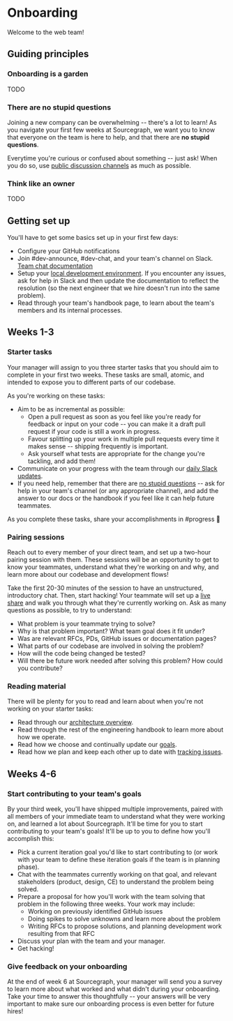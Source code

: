 # Onboarding

Welcome to the web team!

## Guiding principles

### Onboarding is a garden

TODO

### There are no stupid questions

Joining a new company can be overwhelming -- there's a lot to learn! As you navigate your first few weeks at Sourcegraph, we want you to know that everyone on the team is here to help, and that there are **no stupid questions**.

Everytime you're curious or confused about something -- just ask! When you do so, use [public discussion channels]() as much as possible.

### Think like an owner

TODO

## Getting set up

You'll have to get some basics set up in your first few days:
- Configure your GitHub notifications
- Join #dev-announce, #dev-chat, and your team's channel on Slack. [Team chat documentation](../communication/team_chat.md#engineering)
- Setup your [local development environment](https://github.com/sourcegraph/sourcegraph/blob/master/doc/dev/local_development.md#step-1-install-dependencies). If you encounter any issues, ask for help in Slack and then update the documentation to reflect the resolution (so the next engineer that we hire doesn't run into the same problem).
- Read through your team's handbook page, to learn about the team's members and its internal processes.

## Weeks 1-3

### Starter tasks

Your manager will assign to you three starter tasks that you should aim to complete in your first two weeks. These tasks are small, atomic, and intended to expose you to different parts of our codebase.

As you're working on these tasks:
- Aim to be as incremental as possible:
    - Open a pull request as soon as you feel like you're ready for feedback or input on your code -- you can make it a draft pull request if your code is still a work in progress.  
    - Favour splitting up your work in multiple pull requests every time it makes sense -- shipping frequently is important.
    - Ask yourself what tests are appropriate for the change you're tackling, and add them!
- Communicate on your progress with the team through our [daily Slack updates](../index.md#daily_slack_updates).
- If you need help, remember that there are [no stupid questions](#there_are_no_stupid_questions) -- ask for help in your team's channel (or any appropriate channel), and add the answer to our docs or the handbook if you feel like it can help future teammates.

As you complete these tasks, share your accomplishments in #progress 🙂

### Pairing sessions

Reach out to every member of your direct team, and set up a two-hour pairing session with them. These sessions will be an opportunity to get to know your teammates, understand what they're working on and why, and learn more about our codebase and development flows!

Take the first 20-30 minutes of the session to have an unstructured, introductory chat. Then, start hacking! Your teammate will set up a [live share](https://visualstudio.microsoft.com/services/live-share/) and walk you through what they're currently working on. Ask as many questions as possible, to try to understand:
- What problem is your teammate trying to solve?
- Why is that problem important? What team goal does it fit under?
- Was are relevant RFCs, PDs, GitHub issues or documentation pages?
- What parts of our codebase are involved in solving the problem?
- How will the code being changed be tested?
- Will there be future work needed after solving this problem? How could you contribute?

### Reading material

There will be plenty for you to read and learn about when you're not working on your starter tasks:
- Read through our [architecture overview](https://docs.sourcegraph.com/dev/architecture).
- Read through the rest of the engineering handbook to learn more about how we operate.
- Read how we choose and continually update our [goals](../../../company/goals/index.md).
- Read how we plan and keep each other up to date with [tracking issues](tracking_issues.md).

## Weeks 4-6

### Start contributing to your team's goals

By your third week, you'll have shipped multiple improvements, paired with all members of your immediate team to understand what they were working on, and learned a lot about Sourcegraph. It'll be time for you to start contributing to your team's goals! It'll be up to you to define how you'll accomplish this:
- Pick a current iteration goal you'd like to start contributing to (or work with your team to define these iteration goals if the team is in planning phase).
- Chat with the teammates currently working on that goal, and relevant stakeholders (product, design, CE) to understand the problem being solved.
- Prepare a proposal for how you'll work with the team solving that problem in the following three weeks. Your work may include:
    - Working on previously identified GitHub issues
    - Doing spikes to solve unknowns and learn more about the problem
    - Writing RFCs to propose solutions, and planning development work resulting from that RFC
- Discuss your plan with the team and your manager.
- Get hacking!

### Give feedback on your onboarding

At the end of week 6 at Sourcegraph, your manager will send you a survey to learn more about what worked and what didn't during your onboarding. Take your time to answer this thoughtfully -- your answers will be very important to make sure our onboarding process is even better for future hires!
